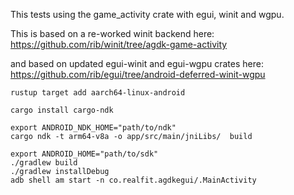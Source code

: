 This tests using the game_activity crate with egui, winit and wgpu.

This is based on a re-worked winit backend here:
https://github.com/rib/winit/tree/agdk-game-activity

and based on updated egui-winit and egui-wgpu crates here:
https://github.com/rib/egui/tree/android-deferred-winit-wgpu

```
rustup target add aarch64-linux-android

cargo install cargo-ndk

export ANDROID_NDK_HOME="path/to/ndk"
cargo ndk -t arm64-v8a -o app/src/main/jniLibs/  build

export ANDROID_HOME="path/to/sdk"
./gradlew build
./gradlew installDebug
adb shell am start -n co.realfit.agdkegui/.MainActivity
```
